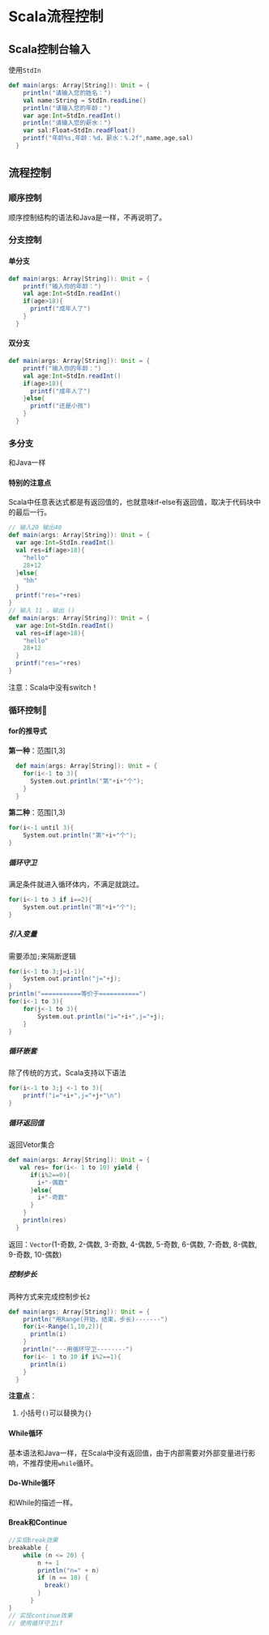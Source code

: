 # Scala流程控制

## Scala控制台输入

使用`StdIn`

```scala
def main(args: Array[String]): Unit = {
    println("请输入您的姓名：")
    val name:String = StdIn.readLine()
    println("请输入您的年龄：")
    var age:Int=StdIn.readInt()
    println("请输入您的薪水：")
    var sal:Float=StdIn.readFloat()
    printf("年龄%s,年龄：%d，薪水：%.2f",name,age,sal)
  }
```

## 流程控制

### 顺序控制

顺序控制结构的语法和Java是一样，不再说明了。

### 分支控制

#### 单分支

```scala
def main(args: Array[String]): Unit = {
    printf("输入你的年龄：")
    val age:Int=StdIn.readInt()
    if(age>18){
      printf("成年人了")
    }
  }
```

#### 双分支

```scala
def main(args: Array[String]): Unit = {
    printf("输入你的年龄：")
    val age:Int=StdIn.readInt()
    if(age>18){
      printf("成年人了")
    }else{
      printf("还是小孩")
    }
  }
```

### 多分支

和Java一样

#### 特别的注意点

Scala中任意表达式都是有返回值的，也就意味if-else有返回值，取决于代码块中的最后一行。

```scala
// 输入20 输出40
def main(args: Array[String]): Unit = {
  var age:Int=StdIn.readInt()
  val res=if(age>18){
    "hello"
    28+12
  }else{
    "hh"
  }
  printf("res="+res)
}
// 输入 11 ，输出 ()
def main(args: Array[String]): Unit = {
  var age:Int=StdIn.readInt()
  val res=if(age>18){
    "hello"
    28+12
  }
  printf("res="+res)
}
```

注意：Scala中没有switch！

### 循环控制📍

#### for的推导式

**第一种**：范围[1,3]

```scala
  def main(args: Array[String]): Unit = {
    for(i<-1 to 3){
      System.out.println("第"+i+"个");
    }
  }
```

**第二种**：范围[1,3)

```scala
for(i<-1 until 3){
	System.out.println("第"+i+"个");
}
```

##### 循环守卫

满足条件就进入循环体内，不满足就跳过。

```scala
for(i<-1 to 3 if i==2){
	System.out.println("第"+i+"个");
}
```

##### 引入变量

需要添加`;`来隔断逻辑

```scala
for(i<-1 to 3;j=i-1){
	System.out.println("j="+j);
}
println("===========等价于===========")
for(i<-1 to 3){
    for(j<-1 to 3){
      	System.out.println("i="+i+",j="+j);  
    }
}
```

##### 循环嵌套

除了传统的方式，Scala支持以下语法

```scala
for(i<-1 to 3;j <-1 to 3){
	printf("i="+i+",j="+j+"\n")
}
```

##### 循环返回值

返回Vetor集合

```scala
def main(args: Array[String]): Unit = {
   val res= for(i<- 1 to 10) yield {
      if(i%2==0){
        i+"-偶数"
      }else{
        i+"-奇数"
      }
    }
    println(res)
  }
```

返回：`Vector`(1-奇数, 2-偶数, 3-奇数, 4-偶数, 5-奇数, 6-偶数, 7-奇数, 8-偶数, 9-奇数, 10-偶数)

##### 控制步长

两种方式来完成控制步长`2`

```scala
def main(args: Array[String]): Unit = {
    println("用Range(开始，结束，步长)-------")
    for(i<-Range(1,10,2)){
      println(i)
    }
    println("---用循环守卫--------")
    for(i<- 1 to 10 if i%2==1){
      println(i)
    }
  }
```

**注意点**：

1. 小括号`()`可以替换为`{}`

#### While循环

基本语法和Java一样，在Scala中没有返回值，由于内部需要对外部变量进行影响，不推荐使用`while`循环。

#### Do-While循环

和While的描述一样。

#### Break和Continue

```scala
//实现break效果
breakable {
    while (n <= 20) {
        n += 1
        println("n=" + n)
        if (n == 18) {
          break()
        }
      }
}
// 实现continue效果
// 使用循环守卫if
```

